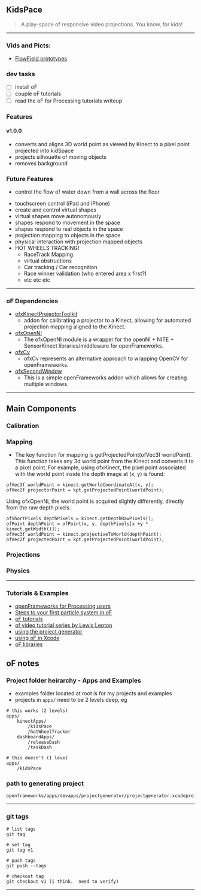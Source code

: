 ## KidsPace
> A play-space of responsive video projections. You know, for kids!
__________________________

### Vids and Picts:
- [FlowField prototypes][1]

### dev tasks
- [ ] install oF
- [ ] couple oF tutorials 
- [ ] read the oF for Processing tutorials writeup

### Features
#### v1.0.0
- converts and aligns 3D world point as viewed by Kinect to a pixel point projected into kidSpace
- projects silhouette of moving objects
- removes background


### Future Features
+ control the flow of water down from a wall across the floor
- touchscreen control (iPad and iPhone)
- create and control virtual shapes
- virtual shapes move autonomously
- shapes respond to movement in the space
- shapes respond to real objects in the space
- projection mapping to objects in the space
- physical interaction with projection mapped objects
- HOT WHEELS TRACKING!
    + RaceTrack Mapping
    + virtual obstructions
    + Car tracking / Car recognition
    + Race winner validation (who entered area x first?)
    + etc etc etc


_________________________________

### oF Dependencies
- [ofxKinectProjectorToolkit]
    + addon for calibrating a projector to a Kinect, allowing for automated projection mapping aligned to the Kinect.
- [ofxOpenNI]
    + The ofxOpenNI module is a wrapper for the openNI + NITE + SensorKinect libraries/middleware for openFrameworks.
- [ofxCv]
    + ofxCv represents an alternative approach to wrapping OpenCV for openFrameworks.
- [ofxSecondWindow]
    + This is a simple openFrameworks addon which allows for creating multiple windows.

____________________________

## Main Components
### Calibration
### Mapping
+ The key function for mapping is getProjectedPoint(ofVec3f worldPoint). This function takes any 3d world point from the Kinect and converts it to a pixel point. For example, using ofxKinect, the pixel point associated with the world point inside the depth image at (x, y) is found:
```
ofVec3f worldPoint = kinect.getWorldCoordinateAt(x, y);
ofVec2f projectorPoint = kpt.getProjectedPoint(worldPoint);
```
Using ofxOpenNi, the world point is acquired slightly differently, directly from the raw depth pixels.
```
ofShortPixels depthPixels = kinect.getDepthRawPixels();
ofPoint depthPoint = ofPoint(x, y, depthPixels[x +y * kinect.getWidth()]);
ofVec3f worldPoint = kinect.projectiveToWorld(depthPoint);
ofVec2f projectedPoint = kpt.getProjectedPoint(worldPoint);
```

### Projections
### Physics 


________________________________________
### Tutorials & Examples
- [openFrameworks for Processing users]
- [Steps to your first particle system in oF]
- [oF tutorials]
- [of video tutorial series by Lewis Lepton]
- [using the project generator]
- [using oF in Xcode]
- [oF libraries]


## oF notes
### Project folder heirarchy - Apps and Examples
- examples folder located at root is for my projects and examples
- projects in ```apps/``` need to be 2 levels deep, eg
```
# this works (2 levels)
apps/
    kinectApps/
        /kidsPace
        /hotWheelTracker
    dashboardApps/
        /releaseDash
        /taskDash

# this doesn't (1 leve)
apps/
    /kidsPace
```

### path to generating project
```
openframeworks/apps/devapps/projectgenerator/projectgenerator.xcodeproj
```

________________________

### git tags
```
# list tags
git tag

# set tag
git tag v1

# push tags
git push --tags

# checkout tag
git checkout v1 (i think.  need to verify)
```


        





____________________________
[ofxKinectProjectorToolkit]:https://github.com/genekogan/ofxKinectProjectorToolkit
[ofxOpenNI]:https://github.com/gameoverhack/ofxOpenNI
[ofxCv]:https://github.com/kylemcdonald/ofxCv
[ofxSecondWindow]:https://github.com/genekogan/ofxSecondWindow
[openFrameworks for Processing users]:http://openframeworks.cc/tutorials/first%20steps/002_openFrameworks_for_processing_users.html
[Steps to your first particle system in oF]:http://openframeworks.cc/tutorials/first%20steps/001_My_first_particle_system.html
[oF tutorials]:http://openframeworks.cc/tutorials/
[of video tutorial series by Lewis Lepton]:https://youtu.be/IKSTo_0pB28?list=PL4neAtv21WOmrV8z9rSzL20QpdLU1zJLr
[using the project generator]:https://github.com/openframeworks/openFrameworks/blob/master/docs/projectgenerator.md
[using oF in Xcode]:https://github.com/openframeworks/openFrameworks/blob/master/docs/osx.md
[oF libraries]:https://github.com/openframeworks/openFrameworks/blob/master/docs/libraries.md


[1]:https://photos.app.goo.gl/xWP9hfG53KWtKws48
